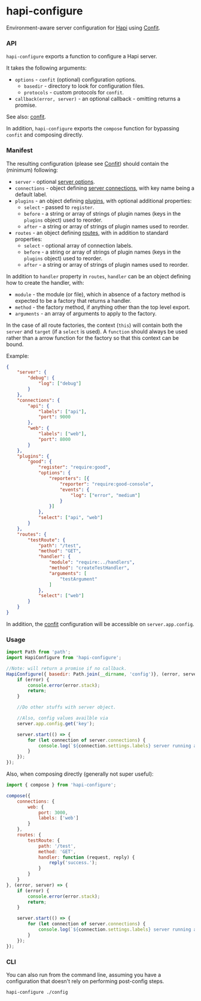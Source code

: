 # hapi-configure

Environment-aware server configuration for [Hapi](http://hapijs.com) using [Confit](https://github.com/krakenjs/confit).

### API

`hapi-configure` exports a function to configure a Hapi server.

It takes the following arguments:

- `options` - `confit` (optional) configuration options.
    - `basedir` - directory to look for configuration files.
    - `protocols` - custom protocols for `confit`.
- `callback(error, server)` - an optional callback - omitting returns a promise.

See also: [confit](https://github.com/krakenjs/confit).

In addition, `hapi-configure` exports the `compose` function for bypassing `confit` and composing directly.

### Manifest

The resulting configuration (please see [Confit](https://github.com/krakenjs/confit)) should contain the (minimum) following:

- `server` - optional [server options](http://hapijs.com/api#new-serveroptions).
- `connections` - object defining [server connections](http://hapijs.com/api#serverconnectionoptions), with key name being a default label.
- `plugins` - an object defining [plugins](http://hapijs.com/api#plugins), with optional additional properties:
    - `select` - passed to `register`.
    - `before` - a string or array of strings of plugin names (keys in the `plugins` object) used to reorder.
    - `after` - a string or array of strings of plugin names used to reorder.
- `routes` - an object defining [routes](http://hapijs.com/tutorials/routing), with in addition to standard properties:
    - `select` - optional array of connection labels.
    - `before` - a string or array of strings of plugin names (keys in the `plugins` object) used to reorder.
    - `after` - a string or array of strings of plugin names used to reorder.

In addition to `handler` property in `routes`, `handler` can be an object defining how to create the handler, with:

- `module` - the module (or file), which in absence of a factory method is expected to be a factory that returns a handler.
- `method` - the factory method, if anything other than the top level export.
- `arguments` - an array of arguments to apply to the factory.

In the case of all route factories, the context (`this`) will contain both the `server` and `target` (if a `select` is used).
A `function` should always be used rather than a arrow function for the factory so that this context can be bound.

Example:

```json
{
    "server": {
        "debug": {
            "log": ["debug"]
        }
    },
    "connections": {
        "api": {
            "labels": ["api"],
            "port": 9000
        },
        "web": {
            "labels": ["web"],
            "port": 8000
        }
    },
    "plugins": {
        "good": {
            "register": "require:good",
            "options": {
                "reporters": [{
                    "reporter": "require:good-console",
                    "events": {
                        "log": ["error", "medium"]
                    }
                }]
            },
            "select": ["api", "web"]
        }
    },
    "routes": {
        "testRoute": {
            "path": "/test",
            "method": "GET",
            "handler": {
                "module": "require:../handlers",
                "method": "createTestHandler",
                "arguments": [
                    "testArgument"
                ]
            },
            "select": ["web"]
        }
    }
}
```

In addition, the [confit](https://github.com/krakenjs/confit) configuration will be accessible on `server.app.config`.

### Usage

```javascript
import Path from 'path';
import HapiConfigure from 'hapi-configure';

//Note: will return a promise if no callback.
HapiConfigure({ basedir: Path.join(__dirname, 'config')}, (error, server) => {
    if (error) {
        console.error(error.stack);
        return;
    }

    //Do other stuffs with server object.

    //Also, config values availble via
    server.app.config.get('key');

    server.start(() => {
        for (let connection of server.connections) {
            console.log(`${connection.settings.labels} server running at ${connection.info.uri}`)
        }
    });
});
```

Also, when composing directly (generally not super useful):

```javascript
import { compose } from 'hapi-configure';

compose({
    connections: {
        web: {
            port: 3000,
            labels: ['web']
        }
    },
    routes: {
        testRoute: {
            path: '/test',
            method: 'GET',
            handler: function (request, reply) {
                reply('success.');
            }
        }
    }
}, (error, server) => {
    if (error) {
        console.error(error.stack);
        return;
    }

    server.start(() => {
        for (let connection of server.connections) {
            console.log(`${connection.settings.labels} server running at ${connection.info.uri}`)
        }
    });
});
```

### CLI

You can also run from the command line, assuming you have a configuration that doesn't rely on performing post-config steps.

```shell
hapi-configure ./config
```
